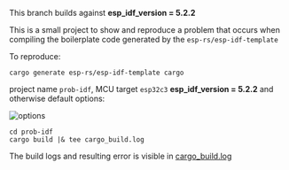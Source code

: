 This branch builds against **esp_idf_version = 5.2.2**

This is a small project to show and reproduce a problem that occurs when compiling the boilerplate code generated by 
the `esp-rs/esp-idf-template`

To reproduce:


`cargo generate esp-rs/esp-idf-template cargo`

project name `prob-idf`, MCU target `esp32c3` **esp_idf_version = 5.2.2** and otherwise default options:

![options](cargo-esp-generate.png)

```
cd prob-idf
cargo build |& tee cargo_build.log
```

The build logs and resulting error is visible in [cargo_build.log](cargo_build.log)


